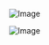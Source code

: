 ![Image](https://github.com/user-attachments/assets/95684c07-6bd8-424b-aac7-bc7de07b55f2)

![Image](https://github.com/user-attachments/assets/808217f6-425a-43a9-b8b3-8d227c3d5d38)
